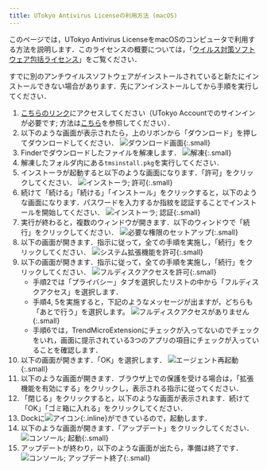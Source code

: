 ```yaml
---
title: UTokyo Antivirus Licenseの利用方法 (macOS)
---
```


このページでは，UTokyo Antivirus LicenseをmacOSのコンピュータで利用する方法を説明します．このライセンスの概要については，「[ウイルス対策ソフトウェア包括ライセンス](..)」をご覧ください．

すでに別のアンチウイルスソフトウェアがインストールされていると新たにインストールできない場合があります．先にアンインストールしてから手順を実行してください．

1. [こちらのリンク](https://univtokyo.sharepoint.com/:u:/s/antivirus/EUB-3pO4d_9Jvcz-28s-A2QBpI08UNxT9rsbiBr8WqDj7Q)にアクセスしてください（UTokyo Accountでのサインインが必要です; 方法は[こちら](/microsoft)を参照してください）．
1. 以下のような画面が表示されたら，上のリボンから「ダウンロード」を押してダウンロードしてください． 
![ダウンロード画面](1_download.png){:.small}
1. Finderでダウンロードしたファイルを解凍します．
![解凍](2_unpack.png){:.small}
1. 解凍したフォルダ内にある`tmsinstall.pkg`を実行してください．
1. インストーラが起動すると以下のような画面になります．「許可」をクリックしてください．
![インストーラ; 許可](3_installer_allow.png){:.small}
1. 続けて「続ける」「続ける」「インストール」をクリックすると，以下のような画面になります．パスワードを入力するか指紋を認証することでインストールを開始してください．
![インストーラ; 認証](4_installer_auth.png){:.small}
3. 実行が終わると，複数のウィンドウが開きます．以下のウィンドウで「続行」をクリックしてください．
![必要な権限のセットアップ](5_setup.png){:.small}
1. 以下の画面が開きます．指示に従って，全ての手順を実施し，「続行」をクリックしてください．
![システム拡張機能を許可](6_extension.png){:.small}
1. 以下の画面が開きます．指示に従って，全ての手順を実施し，「続行」をクリックしてください．
![フルディスクアクセスを許可](7_disk_acess.png){:.small}
    * 手順2では「プライバシー」タブを選択したリストの中から「フルディスクアクセス」を選択します．
    * 手順4, 5を実施すると，下記のようなメッセージが出ますが，どちらも「あとで行う」を選択します。
    ![フルディスクアクセスがありません](8_disc_access_prompt.png){:.small}
    * 手順6では，TrendMicroExtensionにチェックが入ってないのでチェックをいれ，画面に提示されている3つのアプリの項目にチェックが入っていることを確認します．
1. 以下の画面が開きます．「OK」を選択します．
![エージェント再起動](9_restart.png){:.small}
1. 以下のような画面が開きます．ブラウザ上での保護を受ける場合は，「拡張機能を有効にする」をクリックし，表示される指示に従ってください．
1. 「閉じる」をクリックすると，以下のような画面が表示されます．続けて「OK」「ゴミ箱に入れる」をクリックしてください．
1. Dockに![アイコン](10_icon.png){:.inline}ができているので，起動します．
1. 以下のような画面が開きます．「アップデート」をクリックしてください．
![コンソール; 起動](11_update_start.png){:.small}
1. アップデートが終わり，以下のような画面が出たら，準備は終了です．
![コンソール; アップデート終了](12_update_end.png){:.small}
